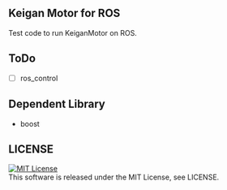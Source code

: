 ## Keigan Motor for ROS
Test code to run KeiganMotor on ROS.

## ToDo
- [ ] ros_control  

## Dependent Library
- boost  

## LICENSE
[![MIT License](http://img.shields.io/badge/license-MIT-blue.svg?style=flat)](LICENSE)  
This software is released under the MIT License, see LICENSE.  
